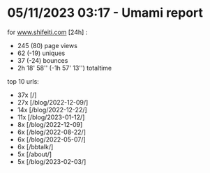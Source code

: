 # 05/11/2023 03:17 - Umami report
for www.shifeiti.com [24h] :

 - 245 (80) page views
 - 62 (-19) uniques
 - 37 (-24) bounces
 - 2h 18' 58'' (-1h 57' 13'') totaltime


top 10 urls:
 - 37x [/]
 - 27x [/blog/2022-12-09/]
 - 14x [/blog/2022-12-22/]
 - 11x [/blog/2023-01-12/]
 - 8x [/blog/2022-12-09]
 - 6x [/blog/2022-08-22/]
 - 6x [/blog/2022-05-07/]
 - 6x [/bbtalk/]
 - 5x [/about/]
 - 5x [/blog/2023-02-03/]


